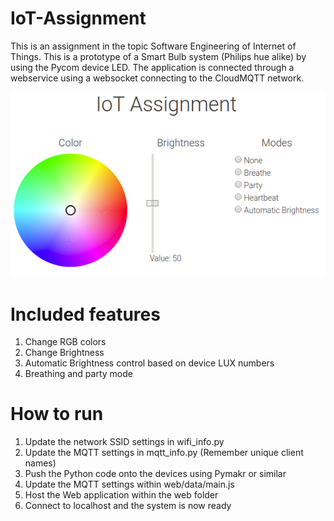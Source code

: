 # IoT-Assignment
This is an assignment in the topic Software Engineering of Internet of Things. This is a prototype of a Smart Bulb system (Philips hue alike) by using the Pycom device LED. The application is connected through a webservice using a websocket connecting to the CloudMQTT network.

![Screenshot of the interface](iotinterface.png)

# Included features
1. Change RGB colors
2. Change Brightness
3. Automatic Brightness control based on device LUX numbers
4. Breathing and party mode

# How to run
1. Update the network SSID settings in wifi_info.py
2. Update the MQTT settings in mqtt_info.py (Remember unique client names)
3. Push the Python code onto the devices using Pymakr or similar
4. Update the MQTT settings within web/data/main.js
5. Host the Web application within the web folder
6. Connect to localhost and the system is now ready
